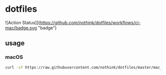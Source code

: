 
# dotfiles

![Action Status]](https://github.com/nothink/dotfiles/workflows/ci-mac/badge.svg "badge")

## usage

### macOS
```sh
curl -sf https://raw.githubusercontent.com/nothink/dotfiles/master/mac_bootstrap.sh | sh -s
```